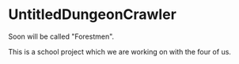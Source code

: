 # UntitledDungeonCrawler

Soon will be called "Forestmen".

This is a school project which we are working on with the four of us.
